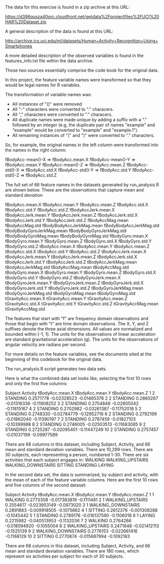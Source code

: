 The data for this exercise is found in a zip archive at this URL:

https://d396qusza40orc.cloudfront.net/getdata%2Fprojectfiles%2FUCI%20HAR%20Dataset.zip 

A general description of the data is found at this URL:

http://archive.ics.uci.edu/ml/datasets/Human+Activity+Recognition+Using+Smartphones

A more detailed description of the observed variables is found in the
features_info.txt file within the data archive.

Those two sources essentially comprise the code book for the original data.

In this project, the feature variable names were transformed so that they
would be legal names for R variables.

The transformation of variable names was:

   - All instances of "()" were removed
   - All "-" characters were converted to "." characers.
   - All "," characters were converted to "." characers.
   - All duplicate names were made unique by adding a suffix with a "."
     followed by an integer (e.g, the duplicate pair of names "example" and 
     "example" would be converted to "example" and "example.1").
   - All remaining instances of "(" and ")" were converted to "." characters.


So, for example, the original names in the left column were transformed into
the names in the right column:

fBodyAcc-mean()-X   =>   fBodyAcc.mean.X
fBodyAcc-mean()-Y   =>   fBodyAcc.mean.Y
fBodyAcc-mean()-Z   =>   fBodyAcc.mean.Z
fBodyAcc-std()-X    =>   fBodyAcc.std.X
fBodyAcc-std()-Y    =>   fBodyAcc.std.Y
fBodyAcc-std()-Z    =>   fBodyAcc.std.Z

The full set of 66 feature names in the datasets generated by run_analysis.R
are shown below.  These are the observations that capture mean and standard
deviation

fBodyAcc.mean.X
fBodyAcc.mean.Y
fBodyAcc.mean.Z
fBodyAcc.std.X
fBodyAcc.std.Y
fBodyAcc.std.Z
fBodyAccJerk.mean.X
fBodyAccJerk.mean.Y
fBodyAccJerk.mean.Z
fBodyAccJerk.std.X
fBodyAccJerk.std.Y
fBodyAccJerk.std.Z
fBodyAccMag.mean
fBodyAccMag.std
fBodyBodyAccJerkMag.mean
fBodyBodyAccJerkMag.std
fBodyBodyGyroJerkMag.mean
fBodyBodyGyroJerkMag.std
fBodyBodyGyroMag.mean
fBodyBodyGyroMag.std
fBodyGyro.mean.X
fBodyGyro.mean.Y
fBodyGyro.mean.Z
fBodyGyro.std.X
fBodyGyro.std.Y
fBodyGyro.std.Z
tBodyAcc.mean.X
tBodyAcc.mean.Y
tBodyAcc.mean.Z
tBodyAcc.std.X
tBodyAcc.std.Y
tBodyAcc.std.Z
tBodyAccJerk.mean.X
tBodyAccJerk.mean.Y
tBodyAccJerk.mean.Z
tBodyAccJerk.std.X
tBodyAccJerk.std.Y
tBodyAccJerk.std.Z
tBodyAccJerkMag.mean
tBodyAccJerkMag.std
tBodyAccMag.mean
tBodyAccMag.std
tBodyGyro.mean.X
tBodyGyro.mean.Y
tBodyGyro.mean.Z
tBodyGyro.std.X
tBodyGyro.std.Y
tBodyGyro.std.Z
tBodyGyroJerk.mean.X
tBodyGyroJerk.mean.Y
tBodyGyroJerk.mean.Z
tBodyGyroJerk.std.X
tBodyGyroJerk.std.Y
tBodyGyroJerk.std.Z
tBodyGyroJerkMag.mean
tBodyGyroJerkMag.std
tBodyGyroMag.mean
tBodyGyroMag.std
tGravityAcc.mean.X
tGravityAcc.mean.Y
tGravityAcc.mean.Z
tGravityAcc.std.X
tGravityAcc.std.Y
tGravityAcc.std.Z
tGravityAccMag.mean
tGravityAccMag.std

The features that start with "f" are frequency domain observations and those
that begin with "t" are time domain observations.  The X, Y, and Z suffixes
denote the three axial dimensions. All values are normalized and bounded
within [-1, 1].  The units for the observations of linear acceleration are
standard gravitational acceleration (g).  The units for the observations of
angular velocity are radians per second.

For more details on the feature variables, see the documents sited at the
beginning of this codebook for the original data.

The run_analysis.R script generates two data sets.

Here is what the combined data set looks like, selecting the first 10 rows
and only the first five columns:

   Subject Activity tBodyAcc.mean.X tBodyAcc.mean.Y tBodyAcc.mean.Z
1        2 STANDING       0.2571778     -0.02328523     -0.01465376
2        2 STANDING       0.2860267     -0.01316336     -0.11908252
3        2 STANDING       0.2754848     -0.02605042     -0.11815167
4        2 STANDING       0.2702982     -0.03261387     -0.11752018
5        2 STANDING       0.2748330     -0.02784779     -0.12952716
6        2 STANDING       0.2792199     -0.01862040     -0.11390197
7        2 STANDING       0.2797459     -0.01827103     -0.10399988
8        2 STANDING       0.2746005     -0.02503513     -0.11683085
9        2 STANDING       0.2725287     -0.02095401     -0.11447249
10       2 STANDING       0.2757457     -0.01037199     -0.09977589

There are 68 columns in this dataset, including Subject, Activity, and 66
mean and standard deviation variables.  There are 10,299 rows.
There are 30 subjects, each representing a person, numbered 1-30.  There are
six activities that each subject engages in: 
	WALKING 
	WALKING_UPSTAIRS
	WALKING_DOWNSTAIRS
	SITTING
	STANDING
	LAYING 


In the second data set, the data is summarized, by subject and activity, with
the mean of each of the feature variable columns.  Here are the first 10 rows
and five columns of the second dataset:

   Subject           Activity tBodyAcc.mean.X tBodyAcc.mean.Y tBodyAcc.mean.Z
1        1            WALKING       0.2773308    -0.017383819      -0.1111481
2        1   WALKING_UPSTAIRS       0.2554617    -0.023953149      -0.0973020
3        1 WALKING_DOWNSTAIRS       0.2891883    -0.009918505      -0.1075662
4        1            SITTING       0.2612376    -0.001308288      -0.1045442
5        1           STANDING       0.2789176    -0.016137590      -0.1106018
6        1             LAYING       0.2215982    -0.040513953      -0.1132036
7        2            WALKING       0.2764266    -0.018594920      -0.1055004
8        2   WALKING_UPSTAIRS       0.2471648    -0.021412113      -0.1525139
9        2 WALKING_DOWNSTAIRS       0.2776153    -0.022661416      -0.1168129
10       2            SITTING       0.2770874    -0.015687994      -0.1092183

There are 68 columns in this dataset, including Subject, Activity, and 66
mean and standard deviation variables.  There are 180 rows, which represent
six activities per subject for each of 30 subjects.
